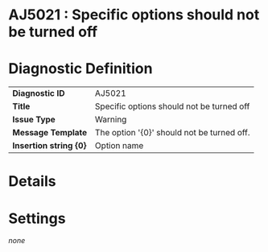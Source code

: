 # AJ5021 : Specific options should not be turned off

# Diagnostic Definition

<table>
  <tr>
    <td class="header"><b>Diagnostic ID</b></td>
    <td>AJ5021</td>
  </tr>
  <tr>
    <td class="header"><b>Title</b></td>
    <td>Specific options should not be turned off</td>
  </tr>
  <tr>
    <td class="header"><b>Issue Type</b></td>
    <td>Warning</td>
  </tr>
  <tr>
    <td class="header"><b>Message Template</b></td>
    <td>The option '{0}' should not be turned off.</td>
  </tr>
    <tr>
    <td class="header"><b>Insertion string {0}</b></td>
    <td>Option name</td>
  </tr>

</table>

# Details



# Settings

*none*

